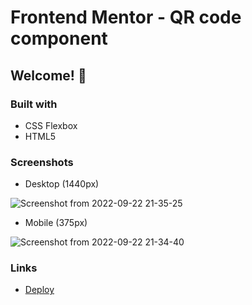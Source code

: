 # Frontend Mentor - QR code component

## Welcome! 👋

### Built with
 - CSS Flexbox
 - HTML5
 
### Screenshots
 - Desktop (1440px)
 
 ![Screenshot from 2022-09-22 21-35-25](https://user-images.githubusercontent.com/72778896/191873821-71066fa2-ab49-4eff-8a44-c4fe2f2f2a88.png)
 
 - Mobile (375px)

 ![Screenshot from 2022-09-22 21-34-40](https://user-images.githubusercontent.com/72778896/191873850-57923bf5-4145-4589-8919-a785d3cb4383.png)

### Links
 - [Deploy](https://qr-code-component-main-qtg8.vercel.app/)

